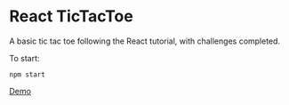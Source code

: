 # React TicTacToe 

A basic tic tac toe following the React tutorial, with challenges completed.

To start:
```
npm start
```

[Demo](http://teebu.github.io/react-tictactoe)